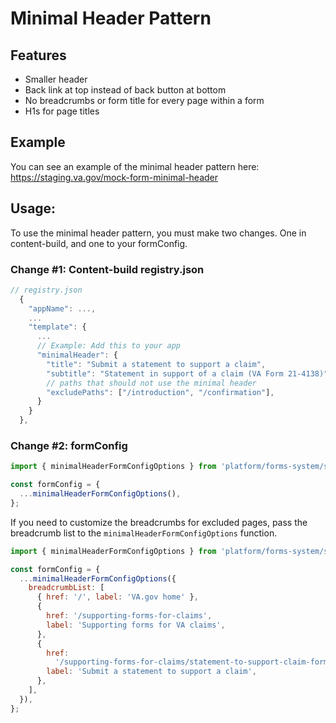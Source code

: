 # Minimal Header Pattern

## Features
- Smaller header
- Back link at top instead of back button at bottom
- No breadcrumbs or form title for every page within a form
- H1s for page titles

## Example
You can see an example of the minimal header pattern here: https://staging.va.gov/mock-form-minimal-header

## Usage:
To use the minimal header pattern, you must make two changes. One in content-build, and one to your formConfig.

### Change #1: Content-build registry.json
```js
// registry.json
  {
    "appName": ...,
    ...
    "template": {
      ...
      // Example: Add this to your app
      "minimalHeader": {
        "title": "Submit a statement to support a claim",
        "subtitle": "Statement in support of a claim (VA Form 21-4138)",
        // paths that should not use the minimal header
        "excludePaths": ["/introduction", "/confirmation"],
      }
    }
  },
```
### Change #2: formConfig
```js
import { minimalHeaderFormConfigOptions } from 'platform/forms-system/src/js/patterns/minimal-header';

const formConfig = {
  ...minimalHeaderFormConfigOptions(),
};
```

If you need to customize the breadcrumbs for excluded pages, pass the breadcrumb list to the `minimalHeaderFormConfigOptions` function.

```js
import { minimalHeaderFormConfigOptions } from 'platform/forms-system/src/js/patterns/minimal-header';

const formConfig = {
  ...minimalHeaderFormConfigOptions({
    breadcrumbList: [
      { href: '/', label: 'VA.gov home' },
      {
        href: '/supporting-forms-for-claims',
        label: 'Supporting forms for VA claims',
      },
      {
        href:
          '/supporting-forms-for-claims/statement-to-support-claim-form-21-4138',
        label: 'Submit a statement to support a claim',
      },
    ],
  }),
};
```